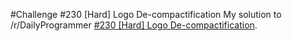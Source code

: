 #Challenge #230 [Hard] Logo De-compactification
My solution to /r/DailyProgrammer [#230 [Hard] Logo De-compactification](https://www.reddit.com/r/dailyprogrammer/comments/3jn6te/20150903_challenge_230_hard_logo/).